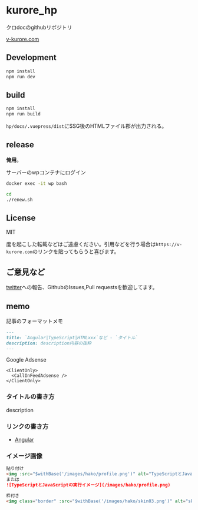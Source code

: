 # kurore_hp

クロdocのgithubリポジトリ

[v-kurore.com](https://v-kurore.com)

## Development

```bash
npm install
npm run dev
```

## build

```bash
npm install
npm run build
```

`hp/docs/.vuepress/dist`にSSG後のHTMLファイル郡が出力される。

## release

**俺用**。

サーバーのwpコンテナにログイン

```bash
docker exec -it wp bash
```

```bash
cd 
./renew.sh
```

## License

MIT

度を起こした転載などはご遠慮ください。引用などを行う場合は`https://v-kurore.com`のリンクを貼ってもらうと喜びます。

## ご意見など

[twitter](https://twitter.com/v_kurore)への報告、GithubのIssues,Pull requestsを歓迎してます。

## memo

記事のフォーマットメモ

```md
---
title: `Angular|TypeScript|HTMLxxx`など - `タイトル`
description: description内容の抜粋
---
```

Google Adsense

```atom
<ClientOnly>
  <CallInFeedAdsense />
</ClientOnly>
```

### タイトルの書き方

description

### リンクの書き方

* [Angular](https://angular.io/)

### イメージ画像

```md
貼り付け
<img :src="$withBase('/images/hako/profile.png')" alt="TypeScriptとJavaScriptの実行イメージ">
または
![TypeScriptとJavaScriptの実行イメージ](/images/hako/profile.png)

枠付き
<img class="border" :src="$withBase('/images/hako/skin03.png')" alt="skin変更手順3">
```



